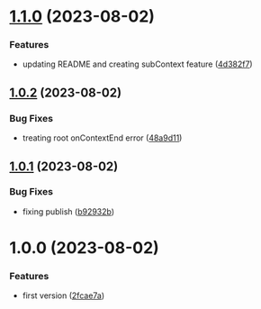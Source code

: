 # [1.1.0](https://github.com/maxmilhas/winston-context-logger-apm-storage/compare/v1.0.2...v1.1.0) (2023-08-02)


### Features

* updating README and creating subContext feature ([4d382f7](https://github.com/maxmilhas/winston-context-logger-apm-storage/commit/4d382f78d1b31b9ce42d4ccdb5f4c8cacb12e537))

## [1.0.2](https://github.com/maxmilhas/winston-context-logger-apm-storage/compare/v1.0.1...v1.0.2) (2023-08-02)


### Bug Fixes

* treating root onContextEnd error ([48a9d11](https://github.com/maxmilhas/winston-context-logger-apm-storage/commit/48a9d11f8cfea280a499e9b5767fc9ce8aa4b81e))

## [1.0.1](https://github.com/maxmilhas/winston-context-logger-apm-storage/compare/v1.0.0...v1.0.1) (2023-08-02)


### Bug Fixes

* fixing publish ([b92932b](https://github.com/maxmilhas/winston-context-logger-apm-storage/commit/b92932bdd2fd77594211008d75610fc52f874d2d))

# 1.0.0 (2023-08-02)


### Features

* first version ([2fcae7a](https://github.com/maxmilhas/winston-context-logger-apm-storage/commit/2fcae7ac7ed4d70fb49b493db4657f25b7ee43bb))
